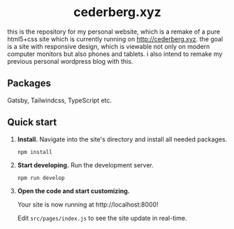 <h1 align="center">
  cederberg.xyz
</h1>

this is the repository for my personal website, which is a remake of a pure html5+css site which is currently running on http://cederberg.xyz. the goal is a site with responsive design, which is viewable not only on modern computer monitors but also phones and tablets. i also intend to remake my previous personal wordpress blog with this.

## Packages

Gatsby, Tailwindcss, TypeScript etc.

## Quick start

1.  **Install.**
    Navigate into the site's directory and install all needed packages.
    
    ```shell
    npm install
    ```

2.  **Start developing.**
    Run the development server.

    ```shell
    npm run develop
    ```

3.  **Open the code and start customizing.**

    Your site is now running at http://localhost:8000!

    Edit `src/pages/index.js` to see the site update in real-time.
